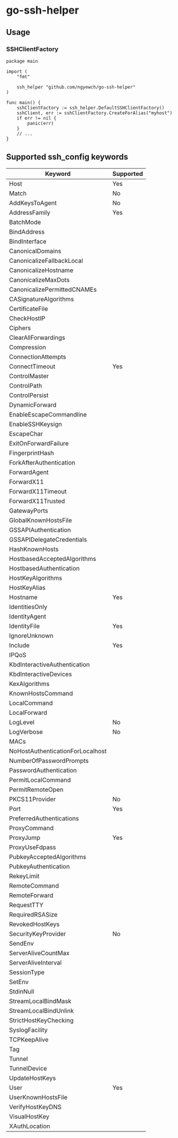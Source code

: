 # go-ssh-helper

## Usage

### SSHClientFactory

```
package main

import (
    "fmt"

	ssh_helper "github.com/ngyewch/go-ssh-helper"
)

func main() {
    sshClientFactory := ssh_helper.DefaultSSHClientFactory()
    sshClient, err := sshClientFactory.CreateForAlias("myhost")
    if err != nil {
        panic(err)
    }
    // ...
}
```

## Supported ssh_config keywords

| Keyword                          | Supported |
|----------------------------------|-----------|
| Host                             | Yes       |
| Match                            | No        |
| AddKeysToAgent                   | No        |
| AddressFamily                    | Yes       |
| BatchMode                        |           |
| BindAddress                      |           |
| BindInterface                    |           |
| CanonicalDomains                 |           |
| CanonicalizeFallbackLocal        |           |
| CanonicalizeHostname             |           |
| CanonicalizeMaxDots              |           |
| CanonicalizePermittedCNAMEs      |           |
| CASignatureAlgorithms            |           |
| CertificateFile                  |           |
| CheckHostIP                      |           |
| Ciphers                          |           |
| ClearAllForwardings              |           |
| Compression                      |           |
| ConnectionAttempts               |           |
| ConnectTimeout                   | Yes       |
| ControlMaster                    |           |
| ControlPath                      |           |
| ControlPersist                   |           |
| DynamicForward                   |           |
| EnableEscapeCommandline          |           |
| EnableSSHKeysign                 |           |
| EscapeChar                       |           |
| ExitOnForwardFailure             |           |
| FingerprintHash                  |           |
| ForkAfterAuthentication          |           |
| ForwardAgent                     |           |
| ForwardX11                       |           |
| ForwardX11Timeout                |           |
| ForwardX11Trusted                |           |
| GatewayPorts                     |           |
| GlobalKnownHostsFile             |           |
| GSSAPIAuthentication             |           |
| GSSAPIDelegateCredentials        |           |
| HashKnownHosts                   |           |
| HostbasedAcceptedAlgorithms      |           |
| HostbasedAuthentication          |           |
| HostKeyAlgorithms                |           |
| HostKeyAlias                     |           |
| Hostname                         | Yes       |
| IdentitiesOnly                   |           |
| IdentityAgent                    |           |
| IdentityFile                     | Yes       |
| IgnoreUnknown                    |           |
| Include                          | Yes       |
| IPQoS                            |           |
| KbdInteractiveAuthentication     |           |
| KbdInteractiveDevices            |           |
| KexAlgorithms                    |           |
| KnownHostsCommand                |           |
| LocalCommand                     |           |
| LocalForward                     |           |
| LogLevel                         | No        |
| LogVerbose                       | No        |
| MACs                             |           |
| NoHostAuthenticationForLocalhost |           |
| NumberOfPasswordPrompts          |           |
| PasswordAuthentication           |           |
| PermitLocalCommand               |           |
| PermitRemoteOpen                 |           |
| PKCS11Provider                   | No        |
| Port                             | Yes       |
| PreferredAuthentications         |           |
| ProxyCommand                     |           |
| ProxyJump                        | Yes       |
| ProxyUseFdpass                   |           |
| PubkeyAcceptedAlgorithms         |           |
| PubkeyAuthentication             |           |
| RekeyLimit                       |           |
| RemoteCommand                    |           |
| RemoteForward                    |           |
| RequestTTY                       |           |
| RequiredRSASize                  |           |
| RevokedHostKeys                  |           |
| SecurityKeyProvider              | No        |
| SendEnv                          |           |
| ServerAliveCountMax              |           |
| ServerAliveInterval              |           |
| SessionType                      |           |
| SetEnv                           |           |
| StdinNull                        |           |
| StreamLocalBindMask              |           |
| StreamLocalBindUnlink            |           |
| StrictHostKeyChecking            |           |
| SyslogFacility                   |           |
| TCPKeepAlive                     |           |
| Tag                              |           |
| Tunnel                           |           |
| TunnelDevice                     |           |
| UpdateHostKeys                   |           |
| User                             | Yes       |
| UserKnownHostsFile               |           |
| VerifyHostKeyDNS                 |           |
| VisualHostKey                    |           |
| XAuthLocation                    |           |
